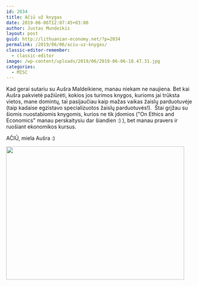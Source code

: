```yaml
---
id: 2034
title: Ačiū už knygas
date: 2019-06-06T12:07:45+03:00
author: Justas Mundeikis
layout: post
guid: http://lithuanian-economy.net/?p=2034
permalink: /2019/06/06/aciu-uz-knygas/
classic-editor-remember:
  - classic-editor
image: /wp-content/uploads/2019/06/2019-06-06-10.47.31.jpg
categories:
  - MISC
---
```

Kad gerai sutariu su Aušra Maldeikiene, manau niekam ne naujiena. Bet kai Aušra pakvietė pažiūrėti, kokios jos turimos knygos, kurioms jai trūksta vietos, mane domintų, tai pasijaučiau kaip mažas vaikas žaislų parduotuvėje (taip kadaise egzistavo specializuotos žaislų parduotuvės!).  Štai grįžau su šiomis nuostabiomis knygomis, kurios ne tik įdomios ("On Ethics and Economics" manau perskaitysiu dar šiandien :) ), bet manau pravers ir ruošiant ekonomikos kursus.

AČIŪ, miela Aušra :)<!--more-->

<img class="aligncenter size-large wp-image-2035" src="http://lithuanian-economy.net/wp-content/uploads/2019/06/2019-06-06-10.47.31-1024x768.jpg" alt="" width="480" height="360" />